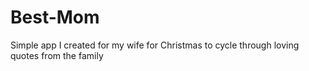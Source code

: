 # Best-Mom
Simple app I created for my wife for Christmas to cycle through loving quotes from the family
